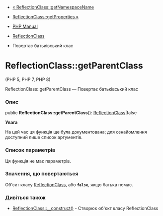 - [«
ReflectionClass::getNamespaceName](reflectionclass.getnamespacename.md)
- [ReflectionClass::getProperties
»](reflectionclass.getproperties.md)

- [PHP Manual](index.md)
- [ReflectionClass](class.reflectionclass.md)
- Повертає батьківський клас

# ReflectionClass::getParentClass

(PHP 5, PHP 7, PHP 8)

ReflectionClass::getParentClass — Повертає батьківський клас

### Опис

public **ReflectionClass::getParentClass**():
[ReflectionClass](class.reflectionclass.md)\|false

**Увага**

На цей час ця функція ще була документована; для
ознайомлення доступний лише список аргументів.

### Список параметрів

Ця функція не має параметрів.

### Значення, що повертаються

Об'єкт класу [ReflectionClass](class.reflectionclass.md), або
**`false`**, якщо батька немає.

### Дивіться також

- [ReflectionClass::\_\_construct()](reflectionclass.construct.md) -
Створює об'єкт класу ReflectionClass
